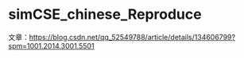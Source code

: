 # simCSE_chinese_Reproduce

文章：https://blog.csdn.net/qq_52549788/article/details/134606799?spm=1001.2014.3001.5501
